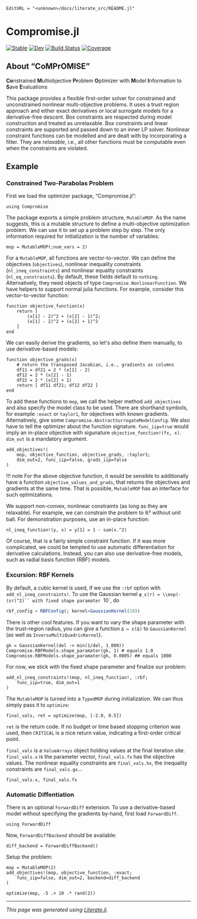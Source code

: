 ```@meta
EditURL = "<unknown>/docs/literate_src/README.jl"
```

# Compromise.jl

[![Stable](https://img.shields.io/badge/docs-stable-blue.svg)](https://manuelbb-upb.github.io/Compromise.jl/stable/)
[![Dev](https://img.shields.io/badge/docs-dev-blue.svg)](https://manuelbb-upb.github.io/Compromise.jl/dev/)
[![Build Status](https://github.com/manuelbb-upb/Compromise.jl/actions/workflows/CI.yml/badge.svg?branch=main)](https://github.com/manuelbb-upb/Compromise.jl/actions/workflows/CI.yml?query=branch%3Amain)
[![Coverage](https://codecov.io/gh/manuelbb-upb/Compromise.jl/branch/main/graph/badge.svg)](https://codecov.io/gh/manuelbb-upb/Compromise.jl)

## About “CoMPrOMISE”

**Co**nstrained **M**ultiobjective **Pr**oblem **O**ptimizer with **M**odel **I**nformation to **S**ave **E**valuations

This package provides a flexible first-order solver for constrained and unconstrained
nonlinear multi-objective problems.
It uses a trust region approach and either exact derivatives or local surrogate models for
a derivative-free descent.
Box constraints are respected during model construction and treated as unrelaxable.
Box constraints and linear constraints are supported and passed down to an inner LP solver.
Nonlinear constraint functions can be modelled and are dealt with by incorporating a filter.
They are *relaxable*, i.e., all other functions must be computable even when the
constraints are violated.

## Example

### Constrained Two-Parabolas Problem

First we load the optimizer package, “Compromise.jl”:

````@example README
using Compromise
````

The package exports a simple problem structure, `MutableMOP`.
As the name suggests, this is a mutable structure to define a
multi-objective optimization problem.
We can use it to set up a problem step by step.
The only information required for initialization is the
number of variables:

````@example README
mop = MutableMOP(;num_vars = 2)
````

For a `MutableMOP`, all functions are vector-to-vector.
We can define the objectives (`objectives`),
nonlinear inequality constraints (`nl_ineq_constraints`)
and nonlinear equality constraints (`nl_eq_constraints`).
By default, these fields default to `nothing`.
Alternatively, they need objects of type `Compromise.NonlinearFunction`.
We have helpers to support normal julia functions.
For example, consider this vector-to-vector function:

````@example README
function objective_function(x)
    return [
        (x[1] - 2)^2 + (x[2] - 1)^2;
        (x[1] - 2)^2 + (x[2] + 1)^2
    ]
end
````

We can easily derive the gradients, so let's also define them
manually, to use derivative-based models:

````@example README
function objective_grads(x)
    # return the transposed Jacobian, i.e., gradients as columns
    df11 = df21 = 2 * (x[1] - 2)
    df12 = 2 * (x[2] - 1)
    df22 = 2 * (x[2] + 1)
    return [ df11 df21; df12 df22 ]
end
````

To add these functions to `mop`, we call the helper method
`add_objectives` and also specify the model class to be used.
There are shorthand symbols, for example `:exact` or `taylor1`,
for objectives with known gradients.
Alternatively, give some `Compromise.AbstractSurrogateModelConfig`.
We also have to tell the optimizer about the function signature.
`func_iip=true` would imply an in-place objective with sigunature
`objective_function!(fx, x)`.
`dim_out` is a mandatory argument.

````@example README
add_objectives!(
    mop, objective_function, objective_grads, :taylor1;
    dim_out=2, func_iip=false, grads_iip=false
)
````

!!! note
    For the above objective function, it would be sensible to
    additionally have a function `objective_values_and_grads`,
    that returns the objectives and gradients at the same time.
    That is possible, `MutableMOP` has an interface for such optimizations.

We support non-convex, nonlinear constraints (as long as they are relaxable).
For example, we can constrain the problem to ℝ² without unit ball.
For demonstration purposes, use an in-place function:

````@example README
nl_ineq_function!(y, x) = y[1] = 1 - sum(x.^2)
````

Of course, that is a fairly simple constraint function.
If it was more complicated, we could be tempted to use automatic differentiation
for derivative calculations.
Instead, you can also use derivative-free models, such as
radial basis function (RBF) models.

### Excursion: RBF Kernels
By default, a cubic kernel is used, if we use the `:rbf`
option with `add_nl_ineq_constraints!`.
To use the Gaussian kernel `φ_ε(r) = \\exp(-(εr)^2)``
with fixed shape paramater `10`, do
```julia
rbf_config = RBFConfig(; kernel=GaussianKernel(10))
```
There is other cool features. If you want to vary the shape parameter
with the trust-region radius, you can give a function ``Δ ↦ ε(Δ)``
to `GaussianKernel` (as well as `InverseMultiQuadricKernel`).

````@example README
gk = GaussianKernel(del -> min(1/del, 1_000))
Compromise.RBFModels.shape_paramater(gk, 1) # equals 1.0
Compromise.RBFModels.shape_paramater(gk, 0.0005) ## equals 1000
````

For now, we stick with the fixed shape parameter and finalize
our problem:

````@example README
add_nl_ineq_constraints!(mop, nl_ineq_function!, :rbf;
    func_iip=true, dim_out=1
)
````

The `MutableMOP` is turned into a `TypedMOP` during initialization.
We can thus simply pass it to `optimize`:

````@example README
final_vals, ret = optimize(mop, [-2.0, 0.5])
````

`ret` is the return code. If no budget or time based stopping criterion
was used, then `CRITICAL` is a nice return value, indicating a first-order
critical point.

`final_vals` is a `ValueArrays` object holding values at the final iteration
site.
`final_vals.x` is the parameter vector, `final_vals.fx` has the
objective values.
The nonlinear equality constraints are `final_vals.hx`, the inequality
constraints are `final_vals.gx`...

````@example README
final_vals.x, final_vals.fx
````

### Automatic Diffentiation
There is an optional `ForwardDiff` extension.
To use a derivative-based model without specifying the gradients by-hand,
first load `ForwardDiff`.

````@example README
using ForwardDiff
````

Now, `ForwardDiffBackend` should be available:

````@example README
diff_backend = ForwardDiffBackend()
````

Setup the problem:

````@example README
mop = MutableMOP(2)
add_objectives!(mop, objective_function, :exact;
    func_iip=false, dim_out=2, backend=diff_backend
)

optimize(mop, -5 .+ 10 .* rand(2))
````

---

*This page was generated using [Literate.jl](https://github.com/fredrikekre/Literate.jl).*


